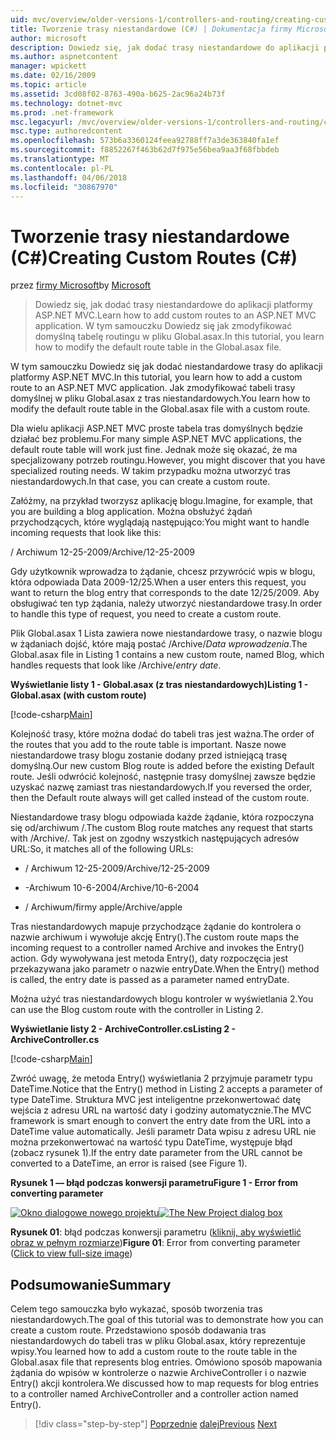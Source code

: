 ```yaml
---
uid: mvc/overview/older-versions-1/controllers-and-routing/creating-custom-routes-cs
title: Tworzenie trasy niestandardowe (C#) | Dokumentacja firmy Microsoft
author: microsoft
description: Dowiedz się, jak dodać trasy niestandardowe do aplikacji platformy ASP.NET MVC. W tym samouczku Dowiedz się jak zmodyfikować domyślną tabelę routingu w pliku Global.asax.
ms.author: aspnetcontent
manager: wpickett
ms.date: 02/16/2009
ms.topic: article
ms.assetid: 3cd08f02-8763-490a-b625-2ac96a24b73f
ms.technology: dotnet-mvc
ms.prod: .net-framework
msc.legacyurl: /mvc/overview/older-versions-1/controllers-and-routing/creating-custom-routes-cs
msc.type: authoredcontent
ms.openlocfilehash: 573b6a3360124feea92788ff7a3de363840fa1ef
ms.sourcegitcommit: f8852267f463b62d7f975e56bea9aa3f68fbbdeb
ms.translationtype: MT
ms.contentlocale: pl-PL
ms.lasthandoff: 04/06/2018
ms.locfileid: "30867970"
---
```

<a name="creating-custom-routes-c"></a><span data-ttu-id="00107-104">Tworzenie trasy niestandardowe (C#)</span><span class="sxs-lookup"><span data-stu-id="00107-104">Creating Custom Routes (C#)</span></span>
====================
<span data-ttu-id="00107-105">przez [firmy Microsoft](https://github.com/microsoft)</span><span class="sxs-lookup"><span data-stu-id="00107-105">by [Microsoft](https://github.com/microsoft)</span></span>

> <span data-ttu-id="00107-106">Dowiedz się, jak dodać trasy niestandardowe do aplikacji platformy ASP.NET MVC.</span><span class="sxs-lookup"><span data-stu-id="00107-106">Learn how to add custom routes to an ASP.NET MVC application.</span></span> <span data-ttu-id="00107-107">W tym samouczku Dowiedz się jak zmodyfikować domyślną tabelę routingu w pliku Global.asax.</span><span class="sxs-lookup"><span data-stu-id="00107-107">In this tutorial, you learn how to modify the default route table in the Global.asax file.</span></span>


<span data-ttu-id="00107-108">W tym samouczku Dowiedz się jak dodać niestandardowe trasy do aplikacji platformy ASP.NET MVC.</span><span class="sxs-lookup"><span data-stu-id="00107-108">In this tutorial, you learn how to add a custom route to an ASP.NET MVC application.</span></span> <span data-ttu-id="00107-109">Jak zmodyfikować tabeli trasy domyślnej w pliku Global.asax z tras niestandardowych.</span><span class="sxs-lookup"><span data-stu-id="00107-109">You learn how to modify the default route table in the Global.asax file with a custom route.</span></span>

<span data-ttu-id="00107-110">Dla wielu aplikacji ASP.NET MVC proste tabela tras domyślnych będzie działać bez problemu.</span><span class="sxs-lookup"><span data-stu-id="00107-110">For many simple ASP.NET MVC applications, the default route table will work just fine.</span></span> <span data-ttu-id="00107-111">Jednak może się okazać, że ma specjalizowany potrzeb routingu.</span><span class="sxs-lookup"><span data-stu-id="00107-111">However, you might discover that you have specialized routing needs.</span></span> <span data-ttu-id="00107-112">W takim przypadku można utworzyć tras niestandardowych.</span><span class="sxs-lookup"><span data-stu-id="00107-112">In that case, you can create a custom route.</span></span>

<span data-ttu-id="00107-113">Załóżmy, na przykład tworzysz aplikację blogu.</span><span class="sxs-lookup"><span data-stu-id="00107-113">Imagine, for example, that you are building a blog application.</span></span> <span data-ttu-id="00107-114">Można obsłużyć żądań przychodzących, które wyglądają następująco:</span><span class="sxs-lookup"><span data-stu-id="00107-114">You might want to handle incoming requests that look like this:</span></span>

<span data-ttu-id="00107-115">/ Archiwum 12-25-2009</span><span class="sxs-lookup"><span data-stu-id="00107-115">/Archive/12-25-2009</span></span>

<span data-ttu-id="00107-116">Gdy użytkownik wprowadza to żądanie, chcesz przywrócić wpis w blogu, która odpowiada Data 2009-12/25.</span><span class="sxs-lookup"><span data-stu-id="00107-116">When a user enters this request, you want to return the blog entry that corresponds to the date 12/25/2009.</span></span> <span data-ttu-id="00107-117">Aby obsługiwać ten typ żądania, należy utworzyć niestandardowe trasy.</span><span class="sxs-lookup"><span data-stu-id="00107-117">In order to handle this type of request, you need to create a custom route.</span></span>

<span data-ttu-id="00107-118">Plik Global.asax 1 Lista zawiera nowe niestandardowe trasy, o nazwie blogu w żądaniach dojść, które mają postać /Archive/*Data wprowadzenia*.</span><span class="sxs-lookup"><span data-stu-id="00107-118">The Global.asax file in Listing 1 contains a new custom route, named Blog, which handles requests that look like /Archive/*entry date*.</span></span>

<span data-ttu-id="00107-119">**Wyświetlanie listy 1 - Global.asax (z tras niestandardowych)**</span><span class="sxs-lookup"><span data-stu-id="00107-119">**Listing 1 - Global.asax (with custom route)**</span></span>

[!code-csharp[Main](creating-custom-routes-cs/samples/sample1.cs)]

<span data-ttu-id="00107-120">Kolejność trasy, które można dodać do tabeli tras jest ważna.</span><span class="sxs-lookup"><span data-stu-id="00107-120">The order of the routes that you add to the route table is important.</span></span> <span data-ttu-id="00107-121">Nasze nowe niestandardowe trasy blogu zostanie dodany przed istniejącą trasę domyślną.</span><span class="sxs-lookup"><span data-stu-id="00107-121">Our new custom Blog route is added before the existing Default route.</span></span> <span data-ttu-id="00107-122">Jeśli odwrócić kolejność, następnie trasy domyślnej zawsze będzie uzyskać nazwę zamiast tras niestandardowych.</span><span class="sxs-lookup"><span data-stu-id="00107-122">If you reversed the order, then the Default route always will get called instead of the custom route.</span></span>

<span data-ttu-id="00107-123">Niestandardowe trasy blogu odpowiada każde żądanie, która rozpoczyna się od/archiwum /.</span><span class="sxs-lookup"><span data-stu-id="00107-123">The custom Blog route matches any request that starts with /Archive/.</span></span> <span data-ttu-id="00107-124">Tak jest on zgodny wszystkich następujących adresów URL:</span><span class="sxs-lookup"><span data-stu-id="00107-124">So, it matches all of the following URLs:</span></span>

- <span data-ttu-id="00107-125">/ Archiwum 12-25-2009</span><span class="sxs-lookup"><span data-stu-id="00107-125">/Archive/12-25-2009</span></span>

- <span data-ttu-id="00107-126">-Archiwum 10-6-2004</span><span class="sxs-lookup"><span data-stu-id="00107-126">/Archive/10-6-2004</span></span>

- <span data-ttu-id="00107-127">/ Archiwum/firmy apple</span><span class="sxs-lookup"><span data-stu-id="00107-127">/Archive/apple</span></span>

<span data-ttu-id="00107-128">Tras niestandardowych mapuje przychodzące żądanie do kontrolera o nazwie archiwum i wywołuje akcję Entry().</span><span class="sxs-lookup"><span data-stu-id="00107-128">The custom route maps the incoming request to a controller named Archive and invokes the Entry() action.</span></span> <span data-ttu-id="00107-129">Gdy wywoływana jest metoda Entry(), daty rozpoczęcia jest przekazywana jako parametr o nazwie entryDate.</span><span class="sxs-lookup"><span data-stu-id="00107-129">When the Entry() method is called, the entry date is passed as a parameter named entryDate.</span></span>

<span data-ttu-id="00107-130">Można użyć tras niestandardowych blogu kontroler w wyświetlania 2.</span><span class="sxs-lookup"><span data-stu-id="00107-130">You can use the Blog custom route with the controller in Listing 2.</span></span>

<span data-ttu-id="00107-131">**Wyświetlanie listy 2 - ArchiveController.cs**</span><span class="sxs-lookup"><span data-stu-id="00107-131">**Listing 2 - ArchiveController.cs**</span></span>

[!code-csharp[Main](creating-custom-routes-cs/samples/sample2.cs)]

<span data-ttu-id="00107-132">Zwróć uwagę, że metoda Entry() wyświetlania 2 przyjmuje parametr typu DateTime.</span><span class="sxs-lookup"><span data-stu-id="00107-132">Notice that the Entry() method in Listing 2 accepts a parameter of type DateTime.</span></span> <span data-ttu-id="00107-133">Struktura MVC jest inteligentne przekonwertować datę wejścia z adresu URL na wartość daty i godziny automatycznie.</span><span class="sxs-lookup"><span data-stu-id="00107-133">The MVC framework is smart enough to convert the entry date from the URL into a DateTime value automatically.</span></span> <span data-ttu-id="00107-134">Jeśli parametr Data wpisu z adresu URL nie można przekonwertować na wartość typu DateTime, występuje błąd (zobacz rysunek 1).</span><span class="sxs-lookup"><span data-stu-id="00107-134">If the entry date parameter from the URL cannot be converted to a DateTime, an error is raised (see Figure 1).</span></span>

<span data-ttu-id="00107-135">**Rysunek 1 — błąd podczas konwersji parametru**</span><span class="sxs-lookup"><span data-stu-id="00107-135">**Figure 1 - Error from converting parameter**</span></span>


<span data-ttu-id="00107-136">[![Okno dialogowe nowego projektu](creating-custom-routes-cs/_static/image1.jpg)](creating-custom-routes-cs/_static/image1.png)</span><span class="sxs-lookup"><span data-stu-id="00107-136">[![The New Project dialog box](creating-custom-routes-cs/_static/image1.jpg)](creating-custom-routes-cs/_static/image1.png)</span></span>

<span data-ttu-id="00107-137">**Rysunek 01**: błąd podczas konwersji parametru ([kliknij, aby wyświetlić obraz w pełnym rozmiarze](creating-custom-routes-cs/_static/image2.png))</span><span class="sxs-lookup"><span data-stu-id="00107-137">**Figure 01**: Error from converting parameter ([Click to view full-size image](creating-custom-routes-cs/_static/image2.png))</span></span>


## <a name="summary"></a><span data-ttu-id="00107-138">Podsumowanie</span><span class="sxs-lookup"><span data-stu-id="00107-138">Summary</span></span>

<span data-ttu-id="00107-139">Celem tego samouczka było wykazać, sposób tworzenia tras niestandardowych.</span><span class="sxs-lookup"><span data-stu-id="00107-139">The goal of this tutorial was to demonstrate how you can create a custom route.</span></span> <span data-ttu-id="00107-140">Przedstawiono sposób dodawania tras niestandardowych do tabeli tras w pliku Global.asax, który reprezentuje wpisy.</span><span class="sxs-lookup"><span data-stu-id="00107-140">You learned how to add a custom route to the route table in the Global.asax file that represents blog entries.</span></span> <span data-ttu-id="00107-141">Omówiono sposób mapowania żądania do wpisów w kontrolerze o nazwie ArchiveController i o nazwie Entry() akcji kontrolera.</span><span class="sxs-lookup"><span data-stu-id="00107-141">We discussed how to map requests for blog entries to a controller named ArchiveController and a controller action named Entry().</span></span>

> [!div class="step-by-step"]
> <span data-ttu-id="00107-142">[Poprzednie](aspnet-mvc-controllers-overview-cs.md)
> [dalej](creating-a-route-constraint-cs.md)</span><span class="sxs-lookup"><span data-stu-id="00107-142">[Previous](aspnet-mvc-controllers-overview-cs.md)
[Next](creating-a-route-constraint-cs.md)</span></span>
